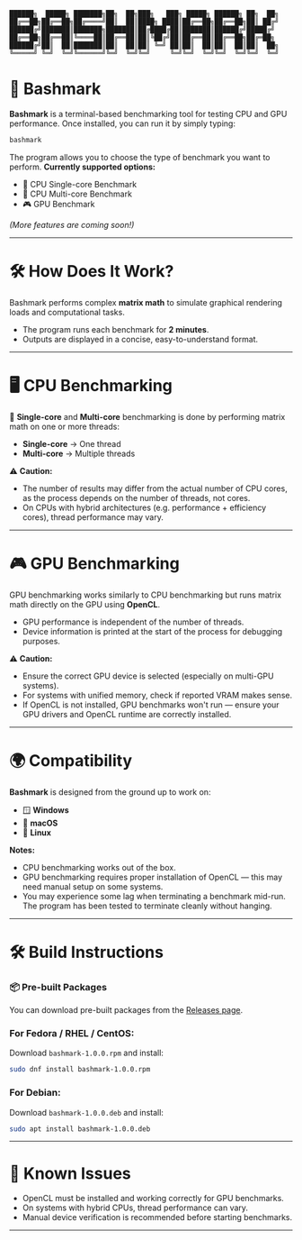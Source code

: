 ```text    
██████╗  █████╗ ███████╗██╗  ██╗███╗   ███╗ █████╗ ██████╗ ██╗  ██╗
██╔══██╗██╔══██╗██╔════╝██║  ██║████╗ ████║██╔══██╗██╔══██╗██║ ██╔╝
██████╔╝███████║███████╗███████║██╔████╔██║███████║██████╔╝█████╔╝ 
██╔══██╗██╔══██║╚════██║██╔══██║██║╚██╔╝██║██╔══██║██╔══██╗██╔═██╗ 
██████╔╝██║  ██║███████║██║  ██║██║ ╚═╝ ██║██║  ██║██║  ██║██║  ██╗
╚═════╝ ╚═╝  ╚═╝╚══════╝╚═╝  ╚═╝╚═╝     ╚═╝╚═╝  ╚═╝╚═╝  ╚═╝╚═╝  ╚═╝
```

# 🚀 Bashmark

**Bashmark** is a terminal-based benchmarking tool for testing CPU and GPU performance.
Once installed, you can run it by simply typing:

```bash
bashmark
```

The program allows you to choose the type of benchmark you want to perform.
**Currently supported options:**

* 🧮 CPU Single-core Benchmark
* 🧠 CPU Multi-core Benchmark
* 🎮 GPU Benchmark

*(More features are coming soon!)*

---

# 🛠️ How Does It Work?

Bashmark performs complex **matrix math** to simulate graphical rendering loads and computational tasks.

* The program runs each benchmark for **2 minutes**.
* Outputs are displayed in a concise, easy-to-understand format.

---

# 🖥️ CPU Benchmarking

🧵 **Single-core** and **Multi-core** benchmarking is done by performing matrix math on one or more threads:

* **Single-core** → One thread
* **Multi-core** → Multiple threads

⚠️ **Caution:**

* The number of results may differ from the actual number of CPU cores, as the process depends on the number of threads, not cores.
* On CPUs with hybrid architectures (e.g. performance + efficiency cores), thread performance may vary.

---

# 🎮 GPU Benchmarking

GPU benchmarking works similarly to CPU benchmarking but runs matrix math directly on the GPU using **OpenCL**.

* GPU performance is independent of the number of threads.
* Device information is printed at the start of the process for debugging purposes.

⚠️ **Caution:**

* Ensure the correct GPU device is selected (especially on multi-GPU systems).
* For systems with unified memory, check if reported VRAM makes sense.
* If OpenCL is not installed, GPU benchmarks won't run — ensure your GPU drivers and OpenCL runtime are correctly installed.

---

# 🌍 Compatibility

**Bashmark** is designed from the ground up to work on:

* 🪟 **Windows**
* 🍎 **macOS**
* 🐧 **Linux**

**Notes:**

* CPU benchmarking works out of the box.
* GPU benchmarking requires proper installation of OpenCL — this may need manual setup on some systems.
* You may experience some lag when terminating a benchmark mid-run. The program has been tested to terminate cleanly without hanging.

---

# 🛠️ Build Instructions

### 📦 Pre-built Packages

You can download pre-built packages from the [Releases page](https://github.com/Samrat079/bashmark/releases).

### For Fedora / RHEL / CentOS:

Download `bashmark-1.0.0.rpm` and install:

```bash
sudo dnf install bashmark-1.0.0.rpm
```

### For Debian:

Download `bashmark-1.0.0.deb` and install:

```bash
sudo apt install bashmark-1.0.0.deb
```

---

# 🚧 Known Issues

* OpenCL must be installed and working correctly for GPU benchmarks.
* On systems with hybrid CPUs, thread performance can vary.
* Manual device verification is recommended before starting benchmarks.

---

